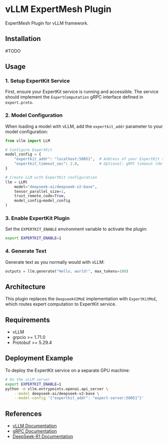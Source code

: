 # vLLM ExpertMesh Plugin

ExpertMesh Plugin for vLLM framework.

## Installation

#TODO

## Usage

### 1. Setup ExpertKit Service

First, ensure your ExpertKit service is running and accessible. The service should implement the `ExpertComputation` gRPC interface defined in `expert.proto`.

### 2. Model Configuration

When loading a model with vLLM, add the `expertkit_addr` parameter to your model configuration:

```python
from vllm import LLM

# Configure ExpertKit
model_config = {
    "expertkit_addr": "localhost:50051",  # Address of your ExpertKit service
    "expertkit_timeout_sec": 2.0,         # Optional: gRPC timeout (default: 2.0s)
}

# Create LLM with ExpertKit configuration
llm = LLM(
    model="deepseek-ai/deepseek-v2-base", 
    tensor_parallel_size=1,
    trust_remote_code=True,
    model_config=model_config
)
```

### 3. Enable ExpertKit Plugin

Set the `EXPERTKIT_ENABLE` environment variable to activate the plugin:

```bash
export EXPERTKIT_ENABLE=1
```

### 4. Generate Text

Generate text as you normally would with vLLM:

```python
outputs = llm.generate("Hello, world!", max_tokens=100)
```

## Architecture

This plugin replaces the `DeepseekV2MoE` implementation with `ExpertKitMoE`, which routes expert computation to ExpertKit service.

## Requirements

- vLLM
- grpcio >= 1.71.0
- Protobuf >= 5.29.4

## Deployment Example

To deploy the ExpertKit service on a separate GPU machine:

```bash
# On the vLLM server
export EXPERTKIT_ENABLE=1
python -m vllm.entrypoints.openai.api_server \
    --model deepseek-ai/deepseek-v2-base \
    --model-config '{"expertkit_addr": "expert-server:50051"}'
```

## References

- [vLLM Documentation](https://github.com/vllm-project/vllm)
- [gRPC Documentation](https://grpc.io/docs/languages/python/)
- [DeepSeek-R1 Documentation](https://github.com/deepseek-ai/DeepSeek-R1)